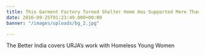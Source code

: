 ```yaml
---
title: This Garment Factory Turned Shelter Home Has Supported More Than 250 Women in the past 4 Years
date: 2016-09-25T01:23:49.000+00:00
banner: "/images/uploads/bg_2.jpg"

---
```

The Better India covers URJA’s work with Homeless Young Women
